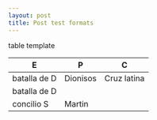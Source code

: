 ```yaml
---
layout: post
title: Post test formats
---
```




table template

|  E               | P              |  C              |
|--------------------------|----- |-----   |
|  batalla de D         | Dionisos     |  Cruz latina   |
|  batalla de D        |             |     |
 concilio        S   |     Martin
